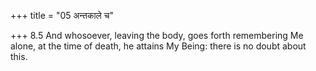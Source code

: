 +++
title = "05 अन्तकाले च"

+++
8.5 And whosoever, leaving the body, goes forth remembering Me alone, at
the time of death, he attains My Being: there is no doubt about this.
